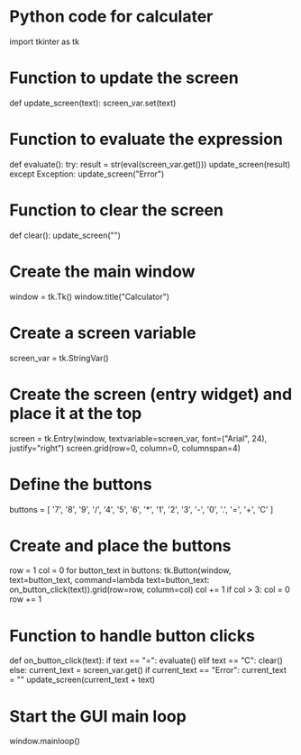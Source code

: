 # Python code for calculater


import tkinter as tk

# Function to update the screen
def update_screen(text):
    screen_var.set(text)

# Function to evaluate the expression
def evaluate():
    try:
        result = str(eval(screen_var.get()))
        update_screen(result)
    except Exception:
        update_screen("Error")

# Function to clear the screen
def clear():
    update_screen("")

# Create the main window
window = tk.Tk()
window.title("Calculator")

# Create a screen variable
screen_var = tk.StringVar()

# Create the screen (entry widget) and place it at the top
screen = tk.Entry(window, textvariable=screen_var, font=("Arial", 24), justify="right")
screen.grid(row=0, column=0, columnspan=4)

# Define the buttons
buttons = [
    '7', '8', '9', '/',
    '4', '5', '6', '*',
    '1', '2', '3', '-',
    '0', '.', '=', '+',
    'C'
]

# Create and place the buttons
row = 1
col = 0
for button_text in buttons:
    tk.Button(window, text=button_text, command=lambda text=button_text: on_button_click(text)).grid(row=row, column=col)
    col += 1
    if col > 3:
        col = 0
        row += 1

# Function to handle button clicks
def on_button_click(text):
    if text == "=":
        evaluate()
    elif text == "C":
        clear()
    else:
        current_text = screen_var.get()
        if current_text == "Error":
            current_text = ""
        update_screen(current_text + text)

# Start the GUI main loop
window.mainloop()
